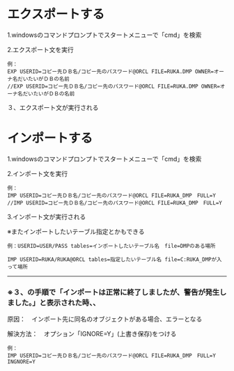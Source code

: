 

# エクスポートする

1.windowsのコマンドプロンプトでスタートメニューで「cmd」を検索

2.エクスポート文を実行
```
例：
EXP USERID=コピー先ＤＢ名/コピー先のパスワード@ORCL FILE=RUKA.DMP OWNER=オーナ名だいたいがＤＢの名前
//EXP USERID=コピー先ＤＢ名/コピー先のパスワード@ORCL FILE=RUKA.DMP OWNER=オーナ名だいたいがＤＢの名前
```
３、エクスポート文が実行される



# インポートする

1.windowsのコマンドプロンプトでスタートメニューで「cmd」を検索

2.インポート文を実行

```
例：
IMP USERID=コピー先ＤＢ名/コピー先のパスワード@ORCL FILE=RUKA_DMP　FULL=Y
//IMP USERID=コピー先ＤＢ名/コピー先のパスワード@ORCL FILE=RUKA_DMP　FULL=Y
```

3.インポート文が実行される


※またインポートしたいテーブル指定とかもできる
```
例：USERID=USER/PASS tables=インポートしたいテーブル名　file=DMPのある場所

IMP USERID=RUKA/RUKA@ORCL tables=指定したいテーブル名 file=C:RUKA_DMPが入って場所
```

---

### ※３、の手順で「インポートは正常に終了しましたが、警告が発生しました。」と表示された時、、

原因：　インポート先に同名のオブジェクトがある場合、エラーとなる

解決方法：　オプション「IGNORE=Y」(上書き保存)をつける
```
例：
IMP USERID=コピー先ＤＢ名/コピー先のパスワード@ORCL FILE=RUKA_DMP　FULL=Y　INGNORE=Y
```
